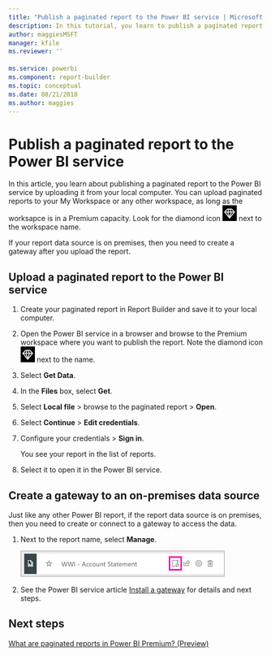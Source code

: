 ```yaml
---
title: "Publish a paginated report to the Power BI service | Microsoft Docs"
description: In this tutorial, you learn to publish a paginated report to the Power BI service by uploading it from your local computer.  
author: maggiesMSFT
manager: kfile
ms.reviewer: ''

ms.service: powerbi
ms.component: report-builder
ms.topic: conceptual
ms.date: 08/21/2018
ms.author: maggies
---
```


# Publish a paginated report to the Power BI service

In this article, you learn about publishing a paginated report to the Power BI service by uploading it from your local computer. You can upload paginated reports to your My Workspace or any other workspace, as long as the worksapce is in a Premium capacity. Look for the diamond icon ![Power BI Premium capacity diamond icon](media/paginated-reports-save-to-power-bi-service/premium-diamond.png) next to the workspace name. 

If your report data source is on premises, then you need to create a gateway after you upload the report.

## Upload a paginated report to the Power BI service

1. Create your paginated report in Report Builder and save it to your local computer.

1. Open the Power BI service in a browser and browse to the Premium workspace where you want to publish the report. Note the diamond icon ![Power BI Premium capacity diamond icon](media/paginated-reports-save-to-power-bi-service/premium-diamond.png) next to the name. 

1. Select **Get Data**.

1. In the **Files** box, select **Get**.

1. Select **Local file** > browse to the paginated report > **Open**.

1. Select **Continue** > **Edit credentials**.

1. Configure your credentials > **Sign in**.

   You see your report in the list of reports.

1. Select it to open it in the Power BI service.

## Create a gateway to an on-premises data source

Just like any other Power BI report, if the report data source is on premises, then you need to create or connect to a gateway to access the data.

1. Next to the report name, select **Manage**.

   ![Manage the paginated report](media/paginated-reports-save-to-power-bi-service/power-bi-paginated-manage.png)

1. See the Power BI service article [Install a gateway](service-gateway-install.md) for details and next steps.


## Next steps

[What are paginated reports in Power BI Premium? (Preview)](paginated-reports-report-builder-power-bi.md)
